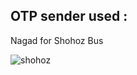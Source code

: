 ## OTP sender used :

Nagad for Shohoz Bus

![shohoz](https://github.com/tamimrahmanriyad/TestCase-_OTP/assets/76222376/e9ded92d-461d-4b6e-8f5d-e0fa7883a7b1)

